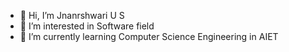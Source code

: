 - 👋 Hi, I’m Jnanrshwari U S
- 👀 I’m interested in Software field
- 🌱 I’m currently learning Computer Science Engineering in AIET

<!---
Jnaneshwari2003/Jnaneshwari2003 is a ✨ special ✨ repository because its `README.md` (this file) appears on your GitHub profile.
You can click the Preview link to take a look at your changes.
--->
